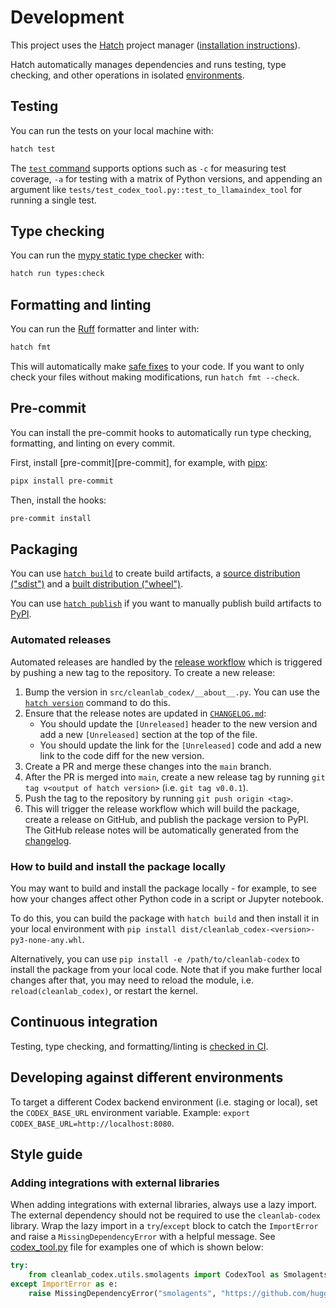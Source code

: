 # Development

This project uses the [Hatch] project manager ([installation instructions][hatch-install]).

Hatch automatically manages dependencies and runs testing, type checking, and other operations in isolated [environments][hatch-environments].

[Hatch]: https://hatch.pypa.io/
[hatch-install]: https://hatch.pypa.io/latest/install/
[hatch-environments]: https://hatch.pypa.io/latest/environment/

## Testing

You can run the tests on your local machine with:

```bash
hatch test
```

The [`test` command][hatch-test] supports options such as `-c` for measuring test coverage, `-a` for testing with a matrix of Python versions, and appending an argument like `tests/test_codex_tool.py::test_to_llamaindex_tool` for running a single test.

[hatch-test]: https://hatch.pypa.io/latest/tutorials/testing/overview/

## Type checking

You can run the [mypy static type checker][mypy] with:

```bash
hatch run types:check
```

[mypy]: https://mypy-lang.org/

## Formatting and linting

You can run the [Ruff][ruff] formatter and linter with:

```bash
hatch fmt
```

This will automatically make [safe fixes][fix-safety] to your code. If you want to only check your files without making modifications, run `hatch fmt --check`.

[ruff]: https://github.com/astral-sh/ruff
[fix-safety]: https://docs.astral.sh/ruff/linter/#fix-safety

## Pre-commit

You can install the pre-commit hooks to automatically run type checking, formatting, and linting on every commit.

First, install [pre-commit][pre-commit], for example, with [pipx]:

```bash
pipx install pre-commit
```

Then, install the hooks:

```bash
pre-commit install
```

[pipx]: https://pipx.pypa.io/

## Packaging

You can use [`hatch build`][hatch-build] to create build artifacts, a [source distribution ("sdist")][sdist] and a [built distribution ("wheel")][bdist].

You can use [`hatch publish`][hatch-publish] if you want to manually publish build artifacts to [PyPI][pypi].

[hatch-build]: https://hatch.pypa.io/latest/build/
[sdist]: https://packaging.python.org/en/latest/glossary/#term-Source-Distribution-or-sdist
[bdist]: https://packaging.python.org/en/latest/glossary/#term-Built-Distribution
[hatch-publish]: https://hatch.pypa.io/latest/publish/
[pypi]: https://pypi.org/

### Automated releases

Automated releases are handled by the [release workflow][release-workflow] which is triggered by pushing a new tag to the repository. To create a new release:

1. Bump the version in `src/cleanlab_codex/__about__.py`. You can use the [`hatch version`][hatch-version] command to do this.
2. Ensure that the release notes are updated in [`CHANGELOG.md`][changelog]:
    - You should update the `[Unreleased]` header to the new version and add a new `[Unreleased]` section at the top of the file.
    - You should update the link for the `[Unreleased]` code and add a new link to the code diff for the new version.
3. Create a PR and merge these changes into the `main` branch.
4. After the PR is merged into `main`, create a new release tag by running `git tag v<output of hatch version>` (i.e. `git tag v0.0.1`).
5. Push the tag to the repository by running `git push origin <tag>`.
6. This will trigger the release workflow which will build the package, create a release on GitHub, and publish the package version to PyPI. The GitHub release notes will be automatically generated from the [changelog].

[release-workflow]: .github/workflows/release.yml
[hatch-version]: https://hatch.pypa.io/latest/version/#updating
[changelog]: CHANGELOG.md


### How to build and install the package locally

You may want to build and install the package locally - for example, to see how your changes affect other Python code in a script or Jupyter notebook.

To do this, you can build the package with `hatch build` and then install it in your local environment with `pip install dist/cleanlab_codex-<version>-py3-none-any.whl`.

Alternatively, you can use `pip install -e /path/to/cleanlab-codex` to install the package from your local code. Note that if you make further local changes after that, you may need to reload the module, i.e. `reload(cleanlab_codex)`, or restart the kernel.

## Continuous integration

Testing, type checking, and formatting/linting is [checked in CI][ci].

[ci]: .github/workflows/ci.yml

## Developing against different environments

To target a different Codex backend environment (i.e. staging or local), set the `CODEX_BASE_URL` environment variable. Example: `export CODEX_BASE_URL=http://localhost:8080`.

## Style guide

### Adding integrations with external libraries

When adding integrations with external libraries, always use a lazy import. The external dependency should not be required to use the `cleanlab-codex` library. Wrap the lazy import in a `try`/`except` block to catch the `ImportError` and raise a `MissingDependencyError` with a helpful message. See [codex_tool.py](src/cleanlab_codex/codex_tool.py) file for examples one of which is shown below:

```python
try:
    from cleanlab_codex.utils.smolagents import CodexTool as SmolagentsCodexTool
except ImportError as e:
    raise MissingDependencyError("smolagents", "https://github.com/huggingface/smolagents") from e
```
